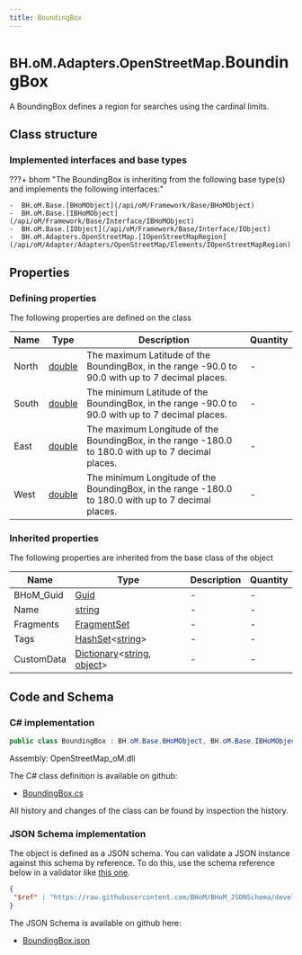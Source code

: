 ```yaml
---
title: BoundingBox
---
```


# <small>BH.oM.Adapters.OpenStreetMap.</small>**BoundingBox**

A BoundingBox defines a region for searches using the cardinal limits.

## Class structure

### Implemented interfaces and base types

???+ bhom "The BoundingBox is inheriting from the following base type(s) and implements the following interfaces:"

    -  BH.oM.Base.[BHoMObject](/api/oM/Framework/Base/BHoMObject)
    -  BH.oM.Base.[IBHoMObject](/api/oM/Framework/Base/Interface/IBHoMObject)
    -  BH.oM.Base.[IObject](/api/oM/Framework/Base/Interface/IObject)
    -  BH.oM.Adapters.OpenStreetMap.[IOpenStreetMapRegion](/api/oM/Adapter/Adapters/OpenStreetMap/Elements/IOpenStreetMapRegion)


## Properties



### Defining properties

The following properties are defined on the class

| Name             | Type             | Description      | Quantity         |
|------------------|------------------|------------------|------------------|
| North | [double](https://learn.microsoft.com/en-us/dotnet/api/System.Double?view=netstandard-2.0) | The maximum Latitude of the BoundingBox, in the range -90.0 to 90.0 with up to 7 decimal places. | - |
| South | [double](https://learn.microsoft.com/en-us/dotnet/api/System.Double?view=netstandard-2.0) | The minimum Latitude of the BoundingBox, in the range -90.0 to 90.0 with up to 7 decimal places. | - |
| East | [double](https://learn.microsoft.com/en-us/dotnet/api/System.Double?view=netstandard-2.0) | The maximum Longitude of the BoundingBox, in the range -180.0 to 180.0 with up to 7 decimal places. | - |
| West | [double](https://learn.microsoft.com/en-us/dotnet/api/System.Double?view=netstandard-2.0) | The minimum Longitude of the BoundingBox, in the range -180.0 to 180.0 with up to 7 decimal places. | - |


### Inherited properties
The following properties are inherited from the base class of the object

| Name             | Type             | Description      | Quantity         |
|------------------|------------------|------------------|------------------|
| BHoM_Guid | [Guid](https://learn.microsoft.com/en-us/dotnet/api/System.Guid?view=netstandard-2.0) | - | - |
| Name | [string](https://learn.microsoft.com/en-us/dotnet/api/System.String?view=netstandard-2.0) | - | - |
| Fragments | [FragmentSet](/api/oM/Framework/Base/FragmentSet) | - | - |
| Tags | [HashSet](https://learn.microsoft.com/en-us/dotnet/api/System.Collections.Generic.HashSet-1?view=netstandard-2.0)&lt;[string](https://learn.microsoft.com/en-us/dotnet/api/System.String?view=netstandard-2.0)&gt; | - | - |
| CustomData | [Dictionary](https://learn.microsoft.com/en-us/dotnet/api/System.Collections.Generic.Dictionary-2?view=netstandard-2.0)&lt;[string](https://learn.microsoft.com/en-us/dotnet/api/System.String?view=netstandard-2.0), [object](https://learn.microsoft.com/en-us/dotnet/api/System.Object?view=netstandard-2.0)&gt; | - | - |


## Code and Schema

### C# implementation

``` C# title="C#"
public class BoundingBox : BH.oM.Base.BHoMObject, BH.oM.Base.IBHoMObject, BH.oM.Base.IObject, BH.oM.Adapters.OpenStreetMap.IOpenStreetMapRegion
```

Assembly: OpenStreetMap_oM.dll

The C# class definition is available on github:

- [BoundingBox.cs](https://github.com/BHoM/OpenStreetMap_Toolkit/blob/develop/OpenStreetMap_oM/Elements\BoundingBox.cs)

All history and changes of the class can be found by inspection the history.
### JSON Schema implementation

The object is defined as a JSON schema. You can validate a JSON instance against this schema by reference. To do this, use the schema reference below in a validator like [this one](https://www.jsonschemavalidator.net/).

``` json title="JSON Schema"
{
 "$ref" : "https://raw.githubusercontent.com/BHoM/BHoM_JSONSchema/develop/OpenStreetMap_oM/BoundingBox.json"
}
```

The JSON Schema is available on github here:

- [BoundingBox.json](https://github.com/BHoM/BHoM_JSONSchema/blob/develop/OpenStreetMap_oM/BoundingBox.json)
